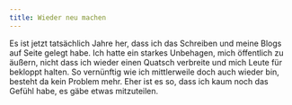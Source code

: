 ```yaml
---
title: Wieder neu machen
---
```


Es ist jetzt tatsächlich Jahre her, dass ich das Schreiben und meine Blogs auf Seite gelegt habe. Ich hatte ein starkes Unbehagen, mich öffentlich zu äußern, nicht dass ich wieder einen Quatsch verbreite und mich Leute für bekloppt halten. So vernünftig wie ich mittlerweile doch auch wieder bin, besteht da kein Problem mehr. Eher ist es so, dass ich kaum noch das Gefühl habe, es gäbe etwas mitzuteilen.
